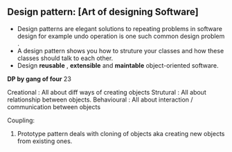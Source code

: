 
**Design pattern: [Art of designing Software]**
-----------------------------------------------------------
- Design patterns are elegant solutions to repeating problems in software design for example undo operation is one such common design problem .
- A design pattern shows you how to struture your classes and how these classes should talk to each other. 
- Design **reusable** , **extensible** and **maintable** object-oriented software.

**DP by gang of four** 23 

Creational : All about diff ways of creating objects 
Strutural :  All about relationship between objects.
Behavioural : All about interaction / communication between objects 



Coupling: 


1. Prototype pattern deals with cloning of objects aka creating new objects from existing ones.
